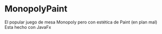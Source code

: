 # MonopolyPaint
El popular juego de mesa Monopoly pero con estética de Paint (en plan mal)
Esta hecho con JavaFx
